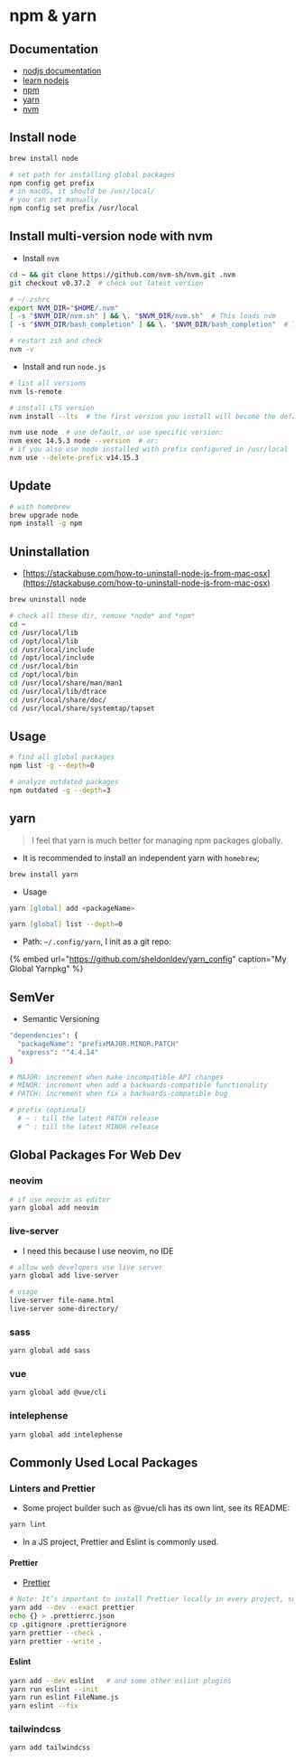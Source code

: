 # npm & yarn

## Documentation

- [nodjs documentation](https://nodejs.org/en/docs/guides/)
- [learn nodejs](https://nodejs.dev/learn/introduction-to-nodejs)
- [npm](https://npmjs.com/)
- [yarn](https://yarnpkg.com/)
- [nvm](https://github.com/nvm-sh/nvm)

## Install node

```zsh
brew install node

# set path for installing global packages
npm config get prefix
# in macOS, it should be /usr/local/
# you can set manually
npm config set prefix /usr/local
```

## Install multi-version node with nvm

- Install `nvm`

```zsh
cd ~ && git clone https://github.com/nvm-sh/nvm.git .nvm
git checkout v0.37.2  # check out latest version
```

```zsh
# ~/.zshrc
export NVM_DIR="$HOME/.nvm"
[ -s "$NVM_DIR/nvm.sh" ] && \. "$NVM_DIR/nvm.sh"  # This loads nvm
[ -s "$NVM_DIR/bash_completion" ] && \. "$NVM_DIR/bash_completion"  # This loads nvm bash_completion

# restart zsh and check
nvm -v
```

- Install and run `node.js`

```zsh
# list all versions
nvm ls-remote

# install LTS version
nvm install --lts  # the first version you install will become the default

nvm use node  # use default, or use specific version:
nvm exec 14.5.3 node --version  # or:
# if you also use node installed with prefix configured in /usr/local
nvm use --delete-prefix v14.15.3
```


## Update

```zsh
# with homebrew
brew upgrade node
npm install -g npm
```

## Uninstallation

- [https://stackabuse.com/how-to-uninstall-node-js-from-mac-osx](https://stackabuse.com/how-to-uninstall-node-js-from-mac-osx)

```zsh
brew uninstall node

# check all these dir, remove *node* and *npm*
cd ~
cd /usr/local/lib
cd /opt/local/lib
cd /usr/local/include
cd /opt/local/include
cd /usr/local/bin
cd /opt/local/bin
cd /usr/local/share/man/man1
cd /usr/local/lib/dtrace
cd /usr/local/share/doc/
cd /usr/local/share/systemtap/tapset
```

## Usage

```zsh
# find all global packages
npm list -g --depth=0

# analyze outdated packages
npm outdated -g --depth=3
```

## yarn

> I feel that yarn is much better for managing npm packages globally.

- It is recommended to install an independent yarn with `homebrew`;

```zsh
brew install yarn
```

- Usage

```zsh
yarn [global] add <packageName>

yarn [global] list --depth=0
```

- Path: `~/.config/yarn`, I init as a git repo:

{% embed url="https://github.com/sheldonldev/yarn_config" caption="My Global Yarnpkg" %}

## SemVer

- Semantic Versioning

```zsh
"dependencies": {
  "packageName": "prefixMAJOR.MINOR.PATCH"
  "express": "^4.4.14"
}

# MAJOR: increment when make incompatible API changes
# MINOR: increment when add a backwards-compatible functionality
# PATCH: increment when fix a backwards-compatible bug

# prefix (optional)
  # ~ : till the latest PATCH release
  # ^ : till the latest MINOR release
```

## Global Packages For Web Dev

### neovim

```zsh
# if use neovim as editor
yarn global add neovim
```

### live-server

- I need this because I use neovim, no IDE

```zsh
# allow web developers use live server
yarn global add live-server

# usage
live-server file-name.html
live-server some-directory/
```

### sass

```zsh
yarn global add sass
```

### vue

```zsh
yarn global add @vue/cli
```


### intelephense

```zsh
yarn global add intelephense
```

## Commonly Used Local Packages

### Linters and Prettier

- Some project builder such as @vue/cli has its own lint, see its README:

```zsh
yarn lint
```

- In a JS project, Prettier and Eslint is commonly used.

#### Prettier
- [Prettier](https://prettier.io/docs/en/install.html)

```zsh
# Note: It’s important to install Prettier locally in every project, so each project gets the correct Prettier version.
yarn add --dev --exact prettier
echo {} > .prettierrc.json
cp .gitignore .prettierignore
yarn prettier --check .
yarn prettier --write .
```

#### Eslint

```zsh
yarn add --dev eslint   # and some other eslint plugins
yarn run eslint --init
yarn run eslint FileName.js
yarn eslint --fix
```

### tailwindcss

```zsh
yarn add tailwindcss
```

